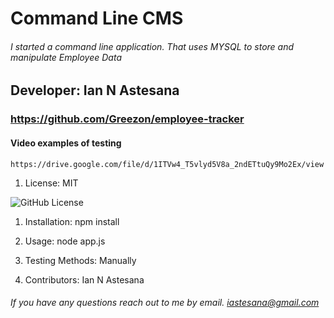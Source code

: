 
# Command Line CMS

###### I started a command line application. That uses MYSQL to store and manipulate Employee Data


## Developer: Ian N Astesana

### https://github.com/Greezon/employee-tracker

#### Video examples of testing
    
    https://drive.google.com/file/d/1ITVw4_T5vlyd5V8a_2ndETtuQy9Mo2Ex/view

1. License:
   MIT

![GitHub License](https://img.shields.io/badge/license-MIT-blue.svg)

1. Installation: 
   npm install

1. Usage: 
    node app.js

1. Testing Methods: 
    Manually

1. Contributors: 
    Ian N Astesana

###### If you have any questions reach out to me by email. iastesana@gmail.com
    
